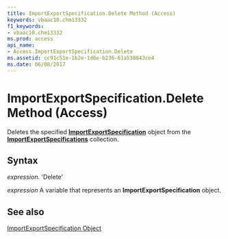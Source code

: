 ```yaml
---
title: ImportExportSpecification.Delete Method (Access)
keywords: vbaac10.chm13332
f1_keywords:
- vbaac10.chm13332
ms.prod: access
api_name:
- Access.ImportExportSpecification.Delete
ms.assetid: cc91c51e-1b2e-1d6e-b236-61a538843ce4
ms.date: 06/08/2017
---
```



# ImportExportSpecification.Delete Method (Access)

Deletes the specified  **[ImportExportSpecification](Access.ImportExportSpecification.md)** object from the **[ImportExportSpecifications](Access.ImportExportSpecifications.md)** collection.


## Syntax

 _expression_. 'Delete'

 _expression_ A variable that represents an **ImportExportSpecification** object.


## See also


[ImportExportSpecification Object](Access.ImportExportSpecification.md)


